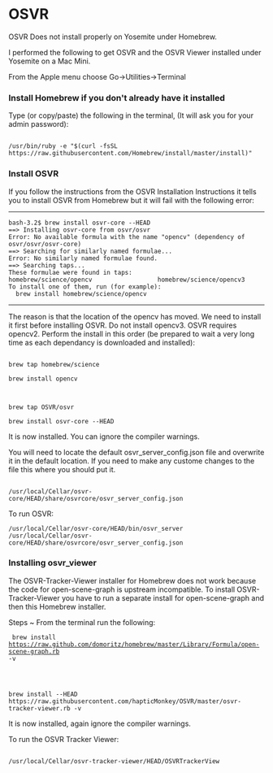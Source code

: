 # OSVR

OSVR Does not install properly on Yosemite under Homebrew.

I performed the following to get OSVR and the OSVR Viewer installed under Yosemite on a Mac Mini.

From the Apple menu choose Go->Utilities->Terminal

<h3>Install Homebrew if you don't already have it installed</h3>
Type (or copy/paste) the following in the terminal, (It will ask you for your admin password): <p>
<code>
/usr/bin/ruby -e "$(curl -fsSL https://raw.githubusercontent.com/Homebrew/install/master/install)"
</code>
<h3>Install OSVR</h3>
If you follow the instructions from the OSVR Installation Instructions it tells you to install OSVR from Homebrew but it will fail with the following error:
<hr>
<code>bash-3.2$ brew install osvr-core --HEAD
==> Installing osvr-core from osvr/osvr
Error: No available formula with the name "opencv" (dependency of osvr/osvr/osvr-core)
==> Searching for similarly named formulae...
Error: No similarly named formulae found.
==> Searching taps...
These formulae were found in taps:
homebrew/science/opencv                  homebrew/science/opencv3               
To install one of them, run (for example):
  brew install homebrew/science/opencv</code>
<hr>
The reason is that the location of the opencv has moved.  We need to install it first before installing OSVR.  Do not install opencv3.  OSVR requires opencv2. Perform the install in this order (be prepared to wait a very long time as each dependancy is downloaded and installed):<p>
<code>
brew tap homebrew/science<br>
brew install opencv
<br><br>
brew tap OSVR/osvr<br>
brew install osvr-core --HEAD
</code><p>
It is now installed.  You can ignore the compiler warnings.

You will need to locate the default osvr_server_config.json file and overwrite it in the default location.  If you need to make any custome changes to the file this where you should put it.<p>
<code>
/usr/local/Cellar/osvr-core/HEAD/share/osvrcore/osvr_server_config.json
</code><p>
To run OSVR:<br>
<code>
/usr/local/Cellar/osvr-core/HEAD/bin/osvr_server /usr/local/Cellar/osvr-core/HEAD/share/osvrcore/osvr_server_config.json
</code><p>

<h3>Installing osvr_viewer</h3>
The OSVR-Tracker-Viewer installer for Homebrew does not work because the code for open-scene-graph is upstream incompatible.  To install OSVR-Tracker-Viewer you have to run a separate install for open-scene-graph and then this Homebrew installer.

Steps ~ From the terminal run the following:<p>
<code>
brew install https://raw.github.com/domoritz/homebrew/master/Library/Formula/open-scene-graph.rb -v
<p>
brew install --HEAD https://raw.githubusercontent.com/hapticMonkey/OSVR/master/osvr-tracker-viewer.rb -v
</code><p>
It is now installed, again ignore the compiler warnings.

To run the OSVR Tracker Viewer:<p>
<code>
/usr/local/Cellar/osvr-tracker-viewer/HEAD/OSVRTrackerView
</code>
